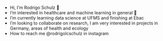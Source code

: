 - Hi, I’m Rodrigo Schulz 👋
- I’m interested in healthcare and machine learning in general 🧠
- I’m currently learning data science at UFMS and finishing at Ebac
- I’m looking to collaborate on research, I am very interested in projects in Germany, areas of health and ecology
- How to reach me @rodrigolcschulz in instagram

<!---
rodrigolcschulz/rodrigolcschulz is a ✨ special ✨ repository because its `README.md` (this file) appears on your GitHub profile.
You can click the Preview link to take a look at your changes.
--->
